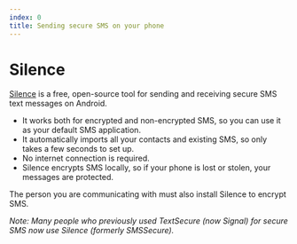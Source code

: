 ```yaml
---
index: 0
title: Sending secure SMS on your phone
---
```

# Silence

[Silence](https://silence.im) is a free, open-source tool for sending and receiving secure SMS text messages on Android. 

*	It works both for encrypted and non-encrypted SMS, so you can use it as your default SMS application. 
*	It automatically imports all your contacts and existing SMS, so only takes a few seconds to set up. 
*	No internet connection is required. 
*	Silence encrypts SMS locally, so if your phone is lost or stolen, your messages are protected.

The person you are communicating with must also install Silence to encrypt SMS.

*Note: Many people who previously used TextSecure (now Signal) for secure SMS now use Silence (formerly SMSSecure).*